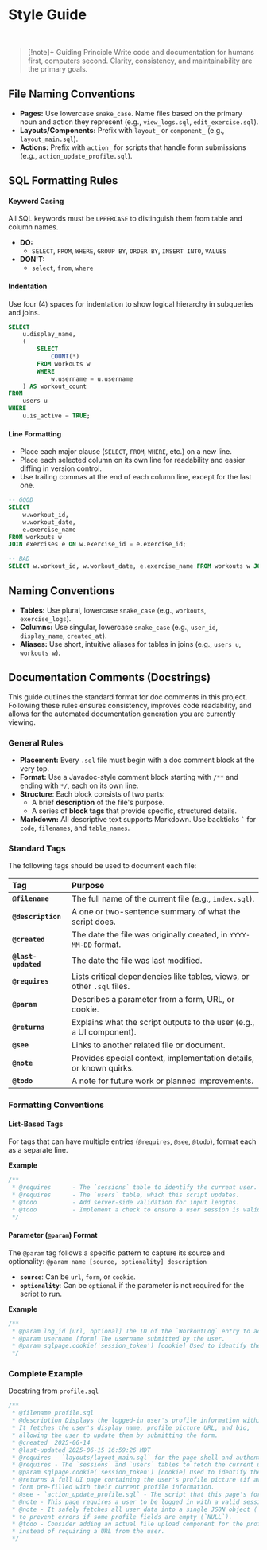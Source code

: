 # Style Guide


</br>

>[!note]+ Guiding Principle
>Write code and documentation for humans first, computers second. Clarity, consistency, and maintainability are the primary goals.


## File Naming Conventions
- **Pages:** Use lowercase `snake_case`. Name files based on the primary noun and action they represent (e.g., `view_logs.sql`, `edit_exercise.sql`).
- **Layouts/Components:** Prefix with `layout_` or `component_` (e.g., `layout_main.sql`).
- **Actions:** Prefix with `action_` for scripts that handle form submissions (e.g., `action_update_profile.sql`).

## SQL Formatting Rules

#### Keyword Casing
All SQL keywords must be `UPPERCASE` to distinguish them from table and column names.
- **DO:** 
	- `SELECT`, `FROM`, `WHERE`, `GROUP BY`, `ORDER BY`, `INSERT INTO`, `VALUES`
- **DON'T:** 
	- `select`, `from`, `where`

#### Indentation
Use four (4) spaces for indentation to show logical hierarchy in subqueries and joins.

```sql
SELECT
    u.display_name,
    (
        SELECT
            COUNT(*)
        FROM workouts w
        WHERE
            w.username = u.username
    ) AS workout_count
FROM
    users u
WHERE
    u.is_active = TRUE;
````

#### Line Formatting

- Place each major clause (`SELECT`, `FROM`, `WHERE`, etc.) on a new line.
- Place each selected column on its own line for readability and easier diffing in version control.
- Use trailing commas at the end of each column line, except for the last one.

```sql
-- GOOD
SELECT
    w.workout_id,
    w.workout_date,
    e.exercise_name
FROM workouts w
JOIN exercises e ON w.exercise_id = e.exercise_id;

-- BAD
SELECT w.workout_id, w.workout_date, e.exercise_name FROM workouts w JOIN exercises e ON w.exercise_id = e.exercise_id;
```

## Naming Conventions

- **Tables:** Use plural, lowercase `snake_case` (e.g., `workouts`, `exercise_logs`).
- **Columns:** Use singular, lowercase `snake_case` (e.g., `user_id`, `display_name`, `created_at`).
- **Aliases:** Use short, intuitive aliases for tables in joins (e.g., `users u`, `workouts w`).

## Documentation Comments (Docstrings)

This guide outlines the standard format for doc comments in this project. Following these rules ensures consistency, improves code readability, and allows for the automated documentation generation you are currently viewing.

### General Rules

- **Placement:** Every `.sql` file must begin with a doc comment block at the very top.
- **Format:** Use a Javadoc-style comment block starting with `/**` and ending with `*/`, each on its own line.
- **Structure**: Each block consists of two parts:
	- A brief **description** of the file's purpose.
	- A series of **block tags** that provide specific, structured details.
- **Markdown:** All descriptive text supports Markdown. Use backticks `` ` `` for `code`, `filenames`, and `table_names`.

### Standard Tags

The following tags should be used to document each file:

| Tag | Purpose |
| :--- | :--- |
| **`@filename`** | The full name of the current file (e.g., `index.sql`). |
| **`@description`** | A one or two-sentence summary of what the script does. |
| **`@created`** | The date the file was originally created, in `YYYY-MM-DD` format. |
| **`@last-updated`**| The date the file was last modified. |
| **`@requires`** | Lists critical dependencies like tables, views, or other `.sql` files. |
| **`@param`** | Describes a parameter from a form, URL, or cookie. |
| **`@returns`** | Explains what the script outputs to the user (e.g., a UI component). |
| **`@see`** | Links to another related file or document. |
| **`@note`** | Provides special context, implementation details, or known quirks. |
| **`@todo`** | A note for future work or planned improvements. |

### Formatting Conventions

#### List-Based Tags
For tags that can have multiple entries (`@requires`, `@see`, `@todo`), format each as a separate line.

**Example**
```sql
/**
 * @requires      - The `sessions` table to identify the current user.
 * @requires      - The `users` table, which this script updates.
 * @todo          - Add server-side validation for input lengths.
 * @todo          - Implement a check to ensure a user session is valid.
 */
```


#### Parameter (`@param`) Format

The `@param` tag follows a specific pattern to capture its source and optionality: `@param name [source, optionality] description`
- **`source`**: Can be `url`, `form`, or `cookie`.
- **`optionality`**: Can be `optional` if the parameter is not required for the script to run.

**Example**
```sql
/**
 * @param log_id [url, optional] The ID of the `WorkoutLog` entry to act upon.
 * @param username [form] The username submitted by the user.
 * @param sqlpage.cookie('session_token') [cookie] Used to identify the logged-in user.
 */
```


### Complete Example
Docstring from `profile.sql`

```sql
/**
 * @filename profile.sql
 * @description Displays the logged-in user's profile information within an editable form.
 * It fetches the user's display name, profile picture URL, and bio,
 * allowing the user to update them by submitting the form.
 * @created  2025-06-14
 * @last-updated 2025-06-15 16:59:26 MDT
 * @requires - `layouts/layout_main.sql` for the page shell and authentication.
 * @requires - The `sessions` and `users` tables to fetch the current user's data.
 * @param sqlpage.cookie('session_token') [cookie] Used to identify the logged-in user.
 * @returns A full UI page containing the user's profile picture (if available) and a
 * form pre-filled with their current profile information.
 * @see - `action_update_profile.sql` - The script that this page's form submits to.
 * @note - This page requires a user to be logged in with a valid session cookie.
 * @note - It safely fetches all user data into a single JSON object (`$user_data`)
 * to prevent errors if some profile fields are empty (`NULL`).
 * @todo - Consider adding an actual file upload component for the profile picture
 * instead of requiring a URL from the user.
 */
```